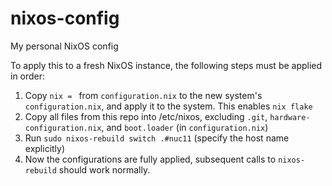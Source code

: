 # nixos-config

My personal NixOS config

To apply this to a fresh NixOS instance, the following steps must be applied in order:

1. Copy `nix = ` from `configuration.nix` to the new system's `configuration.nix`, and
  apply it to the system. This enables `nix flake`
2. Copy all files from this repo into /etc/nixos, excluding `.git`,
  `hardware-configuration.nix`, and `boot.loader` (in `configuration.nix`)
3. Run `sudo nixos-rebuild switch .#nuc11` (specify the host name explicitly)
4. Now the configurations are fully applied, subsequent calls to `nixos-rebuild` should
  work normally.
